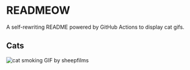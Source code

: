 # READMEOW

A self-rewriting README powered by GitHub Actions to display cat gifs.

## Cats

![cat smoking GIF by sheepfilms](https://media1.giphy.com/media/l0ExdMHUDKteztyfe/200.gif?cid=9acd02da34ivh0j1v9dap46mkbo0fvl2m7llylpyh2g9qdl2&ep=v1_gifs_search&rid=200.gif&ct=g)
